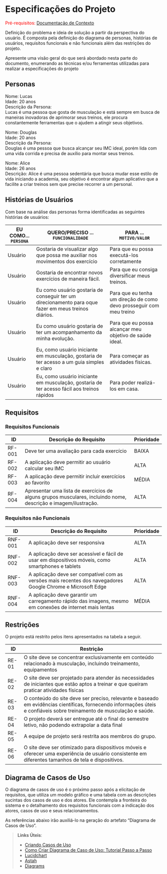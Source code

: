 # Especificações do Projeto

<span style="color:red">Pré-requisitos: <a href="1-Documentação de Contexto.md"> Documentação de Contexto</a></span>

Definição do problema e ideia de solução a partir da perspectiva do usuário. É composta pela definição do  diagrama de personas, histórias de usuários, requisitos funcionais e não funcionais além das restrições do projeto.

Apresente uma visão geral do que será abordado nesta parte do documento, enumerando as técnicas e/ou ferramentas utilizadas para realizar a especificações do projeto

## Personas

Nome: Lucas
<br>
Idade: 20 anos
<br>
Descrição da Persona:
<br>
Lucas é uma pessoa que gosta de musculação e está sempre em busca de maneiras inovadoras de aprimorar seus treinos, ele procura constantemente ferramentas que o ajudem a atingir seus objetivos.

Nome: Douglas
<br>
Idade: 20 anos
<br>
Descrição da Persona:
<br>
Douglas é uma pessoa que busca alcançar seu IMC ideal, porém lida com uma vida corrida e precisa de auxílio para montar seus treinos.

Nome: Alice <br>
Idade: 26 anos <br>
Descrição:
Alice é uma pessoa sedentária que busca mudar esse estilo de vida iniciando a academia, seu objetivo é encontrar algum aplicativo que a facilite a criar treinos sem que precise recorrer a um personal.




## Histórias de Usuários

Com base na análise das personas forma identificadas as seguintes histórias de usuários:

|EU COMO... `PERSONA`| QUERO/PRECISO ... `FUNCIONALIDADE` |PARA ... `MOTIVO/VALOR`                 |
|--------------------|------------------------------------|----------------------------------------|
|Usuário| Gostaria de visualizar algo que possa me auxiliar nos movimentos dos exercício           |  Para que eu possa executá-los corretamente               |
|Usuário| Gostaria de encontrar novos exercícios de maneira fácil.                | Para que eu consiga diversificar meus treinos. |
|Usuário| Eu como usuário gostaria de conseguir ter um direcionamento para oque fazer em meus treinos diários. |  Para que eu tenha um direção de como devo prosseguir com meu treino |
|Usuário| Eu como usuário gostaria de ter um acompanhamento da minha evolução.                | Para que eu possa alcançar meu objetivo de saúde ideal. |
|Usuário| Eu, como usuário iniciante em musculação, gostaria de ter acesso a um guia simples e claro | Para começar as atividades físicas. |
|Usuário| Eu, como usuário iniciante em musculação, gostaria de ter acesso fácil aos treinos rápidos | Para poder realizá-los em casa. |


## Requisitos



### Requisitos Funcionais

|ID    | Descrição do Requisito  | Prioridade |
|------|-----------------------------------------|----|
|RF-001| Deve ter uma avaliação para cada exercício  | BAIXA |
|RF-002| A aplicação deve permitir ao usuário calcular seu IMC | ALTA  |
|RF-003| A aplicação deve permitir incluir exercícios ao favorito | MÉDIA  |
|RF-004| Apresentar uma lista de exercícios de alguns grupos musculares, incluindo nome, descrição e imagem/ilustração. | ALTA  |


### Requisitos não Funcionais

|ID     | Descrição do Requisito  |Prioridade |
|-------|-------------------------|----|
|RNF-001| A aplicação deve ser responsiva | ALTA | 
|RNF-002| A aplicação deve ser acessível e fácil de usar em dispositivos móveis, como smartphones e tablets |  ALTA |
|RNF-003| A aplicação deve ser compatível com as versões mais recentes dos navegadores Google Chrome e Microsoft Edge |  ALTA |
|RNF-004| A aplicação deve garantir um carregamento rápido das imagens, mesmo em conexões de internet mais lentas | MÉDIA | 



## Restrições

O projeto está restrito pelos itens apresentados na tabela a seguir.

|ID| Restrição                                             |
|--|-------------------------------------------------------|
|RE-01| O site deve se concentrar exclusivamente em conteúdo relacionado à musculação, incluindo treinamento, equipamentos|
|RE-02| O site deve ser projetado para atender às necessidades de iniciantes que  estão aptos a treinar e que queiram praticar atividades físicas |
|RE-03| O conteúdo do site deve ser preciso, relevante e baseado em evidências científicas, fornecendo informações úteis e confiáveis sobre treinamento de musculação e saúde. |
|RE-04| O projeto deverá ser entregue até o final do semestre letivo, não podendo extrapolar a data final |
|RE-05| A equipe de projeto será restrita aos membros do grupo. |
|RE-06| O site deve ser otimizado para dispositivos móveis e oferecer uma experiência de usuário consistente em diferentes tamanhos de tela e dispositivos. |


## Diagrama de Casos de Uso

O diagrama de casos de uso é o próximo passo após a elicitação de requisitos, que utiliza um modelo gráfico e uma tabela com as descrições sucintas dos casos de uso e dos atores. Ele contempla a fronteira do sistema e o detalhamento dos requisitos funcionais com a indicação dos atores, casos de uso e seus relacionamentos. 

As referências abaixo irão auxiliá-lo na geração do artefato “Diagrama de Casos de Uso”.

> **Links Úteis**:
> - [Criando Casos de Uso](https://www.ibm.com/docs/pt-br/elm/6.0?topic=requirements-creating-use-cases)
> - [Como Criar Diagrama de Caso de Uso: Tutorial Passo a Passo](https://gitmind.com/pt/fazer-diagrama-de-caso-uso.html/)
> - [Lucidchart](https://www.lucidchart.com/)
> - [Astah](https://astah.net/)
> - [Diagrams](https://app.diagrams.net/)
